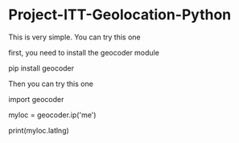 # Project-ITT-Geolocation-Python

This is very simple. You can try this one

first, you need to install the geocoder module

pip install geocoder

Then you can try this one

import geocoder

myloc = geocoder.ip('me')

print(myloc.latlng)
